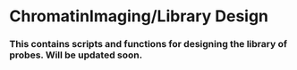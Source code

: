 # ChromatinImaging/Library Design

### This contains scripts and functions for designing the library of probes. Will be updated soon.
